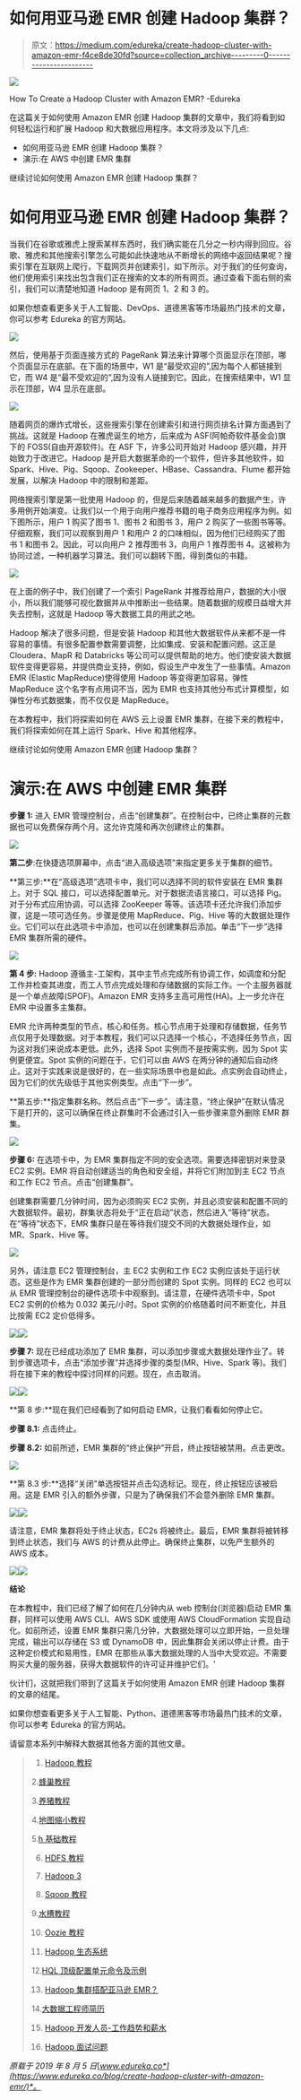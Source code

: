 # 如何用亚马逊 EMR 创建 Hadoop 集群？

> 原文：<https://medium.com/edureka/create-hadoop-cluster-with-amazon-emr-f4ce8de30fd?source=collection_archive---------0----------------------->

![](img/147c8ffb27bc8e1012fdd61df52cab0a.png)

How To Create a Hadoop Cluster with Amazon EMR? -Edureka

在这篇关于如何使用 Amazon EMR 创建 Hadoop 集群的文章中，我们将看到如何轻松运行和扩展 Hadoop 和大数据应用程序。本文将涉及以下几点:

*   如何用亚马逊 EMR 创建 Hadoop 集群？
*   演示:在 AWS 中创建 EMR 集群

继续讨论如何使用 Amazon EMR 创建 Hadoop 集群？

# 如何用亚马逊 EMR 创建 Hadoop 集群？

当我们在谷歌或雅虎上搜索某样东西时，我们确实能在几分之一秒内得到回应。谷歌、雅虎和其他搜索引擎怎么可能如此快速地从不断增长的网络中返回结果呢？搜索引擎在互联网上爬行，下载网页并创建索引，如下所示。对于我们的任何查询，他们使用索引来找出包含我们正在搜索的文本的所有网页。通过查看下面右侧的索引，我们可以清楚地知道 Hadoop 是有网页 1、2 和 3 的。

如果你想查看更多关于人工智能、DevOps、道德黑客等市场最热门技术的文章，你可以参考 Edureka 的官方网站。

![](img/c3294b812c4442bdb499912ecb36c881.png)

然后，使用基于页面连接方式的 PageRank 算法来计算哪个页面显示在顶部，哪个页面显示在底部。在下面的场景中，W1 是“最受欢迎的”,因为每个人都链接到它，而 W4 是“最不受欢迎的”,因为没有人链接到它。因此，在搜索结果中，W1 显示在顶部，W4 显示在底部。

![](img/50aa201b3214d9456b09d0fcce705307.png)

随着网页的爆炸式增长，这些搜索引擎在创建索引和进行网页排名计算方面遇到了挑战。这就是 Hadoop 在雅虎诞生的地方，后来成为 ASF(阿帕奇软件基金会)旗下的 FOSS(自由开源软件)。在 ASF 下，许多公司开始对 Hadoop 感兴趣，并开始致力于改进它。Hadoop 是开启大数据革命的一个软件，但许多其他软件，如 Spark、Hive、Pig、Sqoop、Zookeeper、HBase、Cassandra、Flume 都开始发展，以解决 Hadoop 中的限制和差距。

网络搜索引擎是第一批使用 Hadoop 的，但是后来随着越来越多的数据产生，许多用例开始演变。让我们以一个用于向用户推荐书籍的电子商务应用程序为例。如下图所示，用户 1 购买了图书 1、图书 2 和图书 3，用户 2 购买了一些图书等等。仔细观察，我们可以观察到用户 1 和用户 2 的口味相似，因为他们已经购买了图书 1 和图书 2。因此，可以向用户 2 推荐图书 3，向用户 1 推荐图书 4。这被称为协同过滤，一种机器学习算法。我们可以翻转下图，得到类似的书籍。

![](img/8b7d554543aabca17d99a0dd911f4168.png)

在上面的例子中，我们创建了一个索引 PageRank 并推荐给用户，数据的大小很小，所以我们能够可视化数据并从中推断出一些结果。随着数据的规模日益增大并失去控制，这就是 Hadoop 等大数据工具的用武之地。

Hadoop 解决了很多问题，但是安装 Hadoop 和其他大数据软件从来都不是一件容易的事情。有很多配置参数需要调整，比如集成、安装和配置问题。这正是 Cloudera、MapR 和 Databricks 等公司可以提供帮助的地方。他们使安装大数据软件变得更容易，并提供商业支持，例如，假设生产中发生了一些事情。Amazon EMR (Elastic MapReduce)使得使用 Hadoop 等变得更加容易。弹性 MapReduce 这个名字有点用词不当，因为 EMR 也支持其他分布式计算模型，如弹性分布式数据集，而不仅仅是 MapReduce。

在本教程中，我们将探索如何在 AWS 云上设置 EMR 集群，在接下来的教程中，我们将探索如何在其上运行 Spark、Hive 和其他程序。

继续讨论如何使用 Amazon EMR 创建 Hadoop 集群？

# 演示:在 AWS 中创建 EMR 集群

**步骤 1:** 进入 EMR 管理控制台，点击“创建集群”。在控制台中，已终止集群的元数据也可以免费保存两个月。这允许克隆和再次创建终止的集群。

![](img/a2cd76e766757abccb3bca81bdcdd936.png)

**第二步**:在快捷选项屏幕中，点击“进入高级选项”来指定更多关于集群的细节。

**第三步:**在“高级选项”选项卡中，我们可以选择不同的软件安装在 EMR 集群上。对于 SQL 接口，可以选择配置单元。对于数据流语言接口，可以选择 Pig。对于分布式应用协调，可以选择 ZooKeeper 等等。该选项卡还允许我们添加步骤，这是一项可选任务。步骤是使用 MapReduce、Pig、Hive 等的大数据处理作业。它们可以在此选项卡中添加，也可以在创建集群后添加。单击“下一步”选择 EMR 集群所需的硬件。

![](img/1064db95c9373d890319a5ae07a3b8fc.png)

**第 4 步:** Hadoop 遵循主-工架构，其中主节点完成所有协调工作，如调度和分配工作并检查其进度，而工人节点完成处理和存储数据的实际工作。一个主服务器就是一个单点故障(SPOF)。Amazon EMR 支持多主高可用性(HA)。上一步允许在 EMR 中设置多主集群。

EMR 允许两种类型的节点，核心和任务。核心节点用于处理和存储数据，任务节点仅用于处理数据。对于本教程，我们可以只选择一个核心，不选择任务节点，因为这对我们来说成本更低。此外，选择 Spot 实例而不是按需实例，因为 Spot 实例更便宜。Spot 实例的问题在于，它们可以由 AWS 在两分钟的通知后自动终止。这对于实践来说是很好的，在一些实际场景中也是如此。点实例会自动终止，因为它们的优先级低于其他实例类型。点击“下一步”。

**第五步:**指定集群名称。然后点击“下一步”。请注意，“终止保护”在默认情况下是打开的，这可以确保在终止群集时不会通过引入一些步骤来意外删除 EMR 群集。

![](img/71df9f26e292d039943a2d11b986ff00.png)

**步骤 6:** 在选项卡中，为 EMR 集群指定不同的安全选项。需要选择密钥对来登录 EC2 实例。EMR 将自动创建适当的角色和安全组，并将它们附加到主 EC2 节点和工作 EC2 节点。点击“创建集群”。

创建集群需要几分钟时间，因为必须购买 EC2 实例，并且必须安装和配置不同的大数据软件。最初，群集状态将处于“正在启动”状态，然后进入“等待”状态。在“等待”状态下，EMR 集群只是在等待我们提交不同的大数据处理作业，如 MR、Spark、Hive 等。

![](img/7df24eeede3c58f65c10d767dbad5491.png)

另外，请注意 EC2 管理控制台，主 EC2 实例和工作 EC2 实例应该处于运行状态。这些是作为 EMR 集群创建的一部分而创建的 Spot 实例。同样的 EC2 也可以从 EMR 管理控制台的硬件选项卡中观察到。请注意，在硬件选项卡中，Spot EC2 实例的价格为 0.032 美元/小时。Spot 实例的价格随着时间不断变化，并且比按需 EC2 定价低得多。

![](img/b213a814e66b5bc8ca902c4cfbeecd8d.png)![](img/e4cae39d0ebb7c0f2139447f12ff8906.png)

**步骤 7:** 现在已经成功添加了 EMR 集群，可以添加步骤或大数据处理作业了。转到步骤选项卡，点击“添加步骤”并选择步骤的类型(MR、Hive、Spark 等)。我们将在接下来的教程中探讨同样的问题。现在，点击取消。

![](img/0e62ad7da0d47d2e001ce4254e35aac1.png)![](img/93e4279de43684ed8849a61087ec3eb7.png)

**第 8 步:**现在我们已经看到了如何启动 EMR，让我们看看如何停止它。

**步骤 8.1:** 点击终止。

**步骤 8.2:** 如前所述，EMR 集群的“终止保护”开启，终止按钮被禁用。点击更改。

![](img/7a9ec899f879adc4f6c243c3e12ae4b6.png)

**第 8.3 步:**选择“关闭”单选按钮并点击勾选标记。现在，终止按钮应该被启用。这是 EMR 引入的额外步骤，只是为了确保我们不会意外删除 EMR 集群。

![](img/08925e183568ac44bdfa5990784b7591.png)![](img/21818309b1e57b1ec7215a369efe8a86.png)

请注意，EMR 集群将处于终止状态，EC2s 将被终止。最后，EMR 集群将被转移到终止状态，我们与 AWS 的计费从此停止。确保终止集群，以免产生额外的 AWS 成本。

![](img/507f1b22cc7a2bd463123206a39d060f.png)![](img/dc3deee21bca76cd889c1983331d52e6.png)

**结论**

在本教程中，我们已经了解了如何在几分钟内从 web 控制台(浏览器)启动 EMR 集群，同样可以使用 AWS CLI、AWS SDK 或使用 AWS CloudFormation 实现自动化。如前所述，设置 EMR 集群只需几分钟，大数据处理可以立即开始，一旦处理完成，输出可以存储在 S3 或 DynamoDB 中，因此集群会关闭以停止计费。由于这种定价模式和易用性，EMR 在那些从事大数据处理的人当中大受欢迎。不需要购买大量的服务器，获得大数据软件的许可证并维护它们。'

伙计们，这就把我们带到了这篇关于如何使用 Amazon EMR 创建 Hadoop 集群的文章的结尾。

如果你想查看更多关于人工智能、Python、道德黑客等市场最热门技术的文章，你可以参考 Edureka 的官方网站。

请留意本系列中解释大数据其他各方面的其他文章。

> 1. [Hadoop 教程](/edureka/hadoop-tutorial-24c48fbf62f6)
> 
> 2.[蜂巢教程](/edureka/hive-tutorial-b980dfaae765)
> 
> 3.[养猪教程](/edureka/pig-tutorial-2baab2f0a5b0)
> 
> 4.[地图缩小教程](/edureka/mapreduce-tutorial-3d9535ddbe7c)
> 
> 5.[h 基础教程](/edureka/hbase-tutorial-bdc36ab32dc0)
> 
> 6. [HDFS 教程](/edureka/hdfs-tutorial-f8c4af1c8fde)
> 
> 7. [Hadoop 3](/edureka/hadoop-3-35e7fec607a)
> 
> 8. [Sqoop 教程](/edureka/apache-sqoop-tutorial-431ed0af69ee)
> 
> 9.[水槽教程](/edureka/apache-flume-tutorial-6f7150210c76)
> 
> 10. [Oozie 教程](/edureka/apache-oozie-tutorial-d8f7bbbe1591)
> 
> 11. [Hadoop 生态系统](/edureka/hadoop-ecosystem-2a5fb6740177)
> 
> 12.[HQL 顶级配置单元命令及示例](/edureka/hive-commands-b70045a5693a)
> 
> 13. [Hadoop 集群搭配亚马逊 EMR？](/edureka/create-hadoop-cluster-with-amazon-emr-f4ce8de30fd)
> 
> 14.[大数据工程师简历](/edureka/big-data-engineer-resume-7bc165fc8d9d)
> 
> 15. [Hadoop 开发人员-工作趋势和薪水](/edureka/hadoop-developer-cc3afc54962c)
> 
> 16. [Hadoop 面试问题](/edureka/hadoop-interview-questions-55b8e547dd5c)

*原载于 2019 年 8 月 5 日*[*www.edureka.co*](https://www.edureka.co/blog/create-hadoop-cluster-with-amazon-emr/)*。*